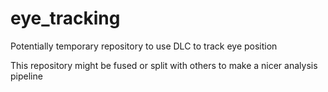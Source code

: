 # eye_tracking
Potentially temporary repository to use DLC to track eye position


This repository might be fused or split with others to make a nicer analysis pipeline 
